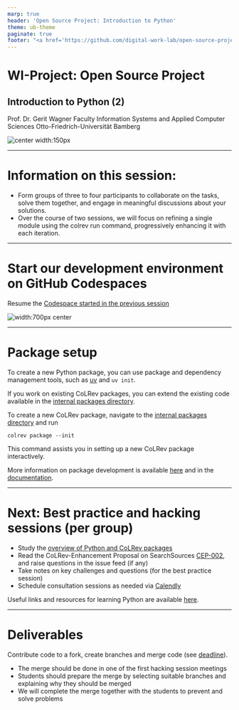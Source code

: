 ```yaml
---
marp: true
header: 'Open Source Project: Introduction to Python'
theme: ub-theme
paginate: true
footer: "<a href='https://github.com/digital-work-lab/open-source-project/issues/new?template=Blank+issue' target='_blank'>♻️</a> <a href='https://github.com/digital-work-lab/open-source-project/edit/main/slides/04-python_2.md' target='_blank'>🛠️</a>"
---
```


<!-- _class: centered -->

# WI-Project: Open Source Project

## Introduction to Python (2)

Prof. Dr. Gerit Wagner
Faculty Information Systems and Applied Computer Sciences
Otto-Friedrich-Universität Bamberg

![center width:150px](../assets/qr-open-source-project.png)

---

# Information on this session:

- Form groups of three to four participants to collaborate on the tasks, solve them together, and engage in meaningful discussions about your solutions.
- Over the course of two sessions, we will focus on refining a single module using the colrev run command, progressively enhancing it with each iteration.

---

# Start our development environment on GitHub Codespaces

Resume the [Codespace started in the previous session](https://github.com/CoLRev-Environment/colrev)

![width:700px center](../assets/python_overview_all.PNG)

---

# Package setup

To create a new Python package, you can use package and dependency management tools, such as [uv](https://github.com/astral-sh/uv) and `uv init`.

If you work on existing CoLRev packages, you can extend the existing code available in the [internal packages directory](https://github.com/CoLRev-Environment/colrev/tree/main/colrev/packages).

To create a new CoLRev package, navigate to the [internal packages directory](https://github.com/CoLRev-Environment/colrev/tree/main/colrev/packages) and run

```
colrev package --init
```

This command assists you in setting up a new CoLRev package interactively.

More information on package development is available [here](../docs/week_3_python_packages) and in the [documentation](https://colrev-environment.github.io/colrev/dev_docs/packages.html).

---

# Next: Best practice and hacking sessions (per group)

- Study the [overview of Python and CoLRev packages](../docs/week_3_python_packages)
- Read the CoLRev-Enhancement Proposal on SearchSources [CEP-002](https://colrev-environment.github.io/colrev/foundations/cep/cep003_search_sources.html), and raise questions in the issue feed (if any)
- Take notes on key challenges and questions (for the best practice session)
- Schedule consultation sessions as needed via [Calendly](https://calendly.com/gerit-wagner/30min?month=2023-10)

Useful links and resources for learning Python are available [here](../docs/resources).

---

# Deliverables

Contribute code to a fork, create branches and merge code (see [deadline](index.html#deliverables)).

- The merge should be done in one of the first hacking session meetings
- Students should prepare the merge by selecting suitable branches and explaining why they should be merged
- We will complete the merge together with the students to prevent and solve problems
